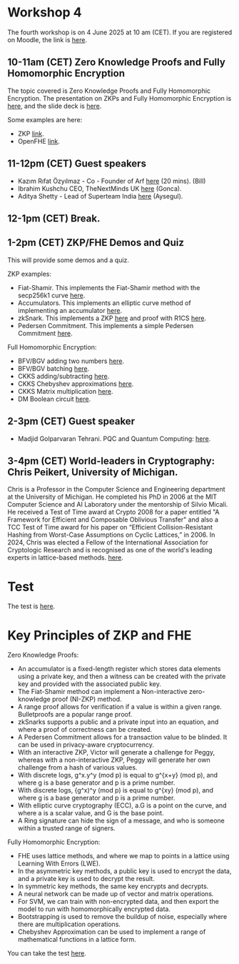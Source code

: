 # Workshop 4

The fourth workshop is on 4 June 2025 at 10 am (CET). If you are registered on Moodle, the link is [here](https://moodlecommunity.napier.ac.uk/course/view.php?id=960).

## 10-11am (CET) Zero Knowledge Proofs and Fully Homomorphic Encryption

The topic covered is Zero Knowledge Proofs and Fully Homomorphic Encryption. The presentation on ZKPs and Fully Homomorphic Encryption is [here](https://youtu.be/J03UE89Qw8E), and the slide deck is [here](https://github.com/billbuchanan/trust4futures/blob/main/workshop_04/workshop_04_future.pdf).

Some examples are here:

* ZKP [link](https://asecuritysite.com/zero).
* OpenFHE [link](https://asecuritysite.com/openfhe).
  
## 11-12pm (CET) Guest speakers

* Kazım Rıfat Özyılmaz - Co - Founder of Arf [here](https://www.linkedin.com/in/kazimozyilmaz/) (20 mins). (Bill)
* Ibrahim Kushchu  CEO, TheNextMinds UK [here](https://scholar.google.com/citations?user=ERPjK2AAAAAJ&hl=en) (Gonca).
* Aditya Shetty - Lead of Superteam India [here](https://www.linkedin.com/in/aditya-shetty-97ab5258/) (Aysegul).
 
## 12-1pm (CET) Break.

## 1-2pm (CET) ZKP/FHE Demos and Quiz
This will provide some demos and a quiz.

ZKP examples:

* Fiat-Shamir. This implements the Fiat-Shamir method with the secp256k1 curve [here](https://asecuritysite.com/zero/nizkp).
* Accumulators. This implements an elliptic curve method of implementing an accumulator [here](https://asecuritysite.com/zero/witness).
* zkSnark. This implements a ZKP [here](https://asecuritysite.com/zero/go_qap) and proof with R1CS [here](https://asecuritysite.com/zero/go_r1cs).
* Pedersen Commitment. This implements a simple Pedersen Commitment [here](https://asecuritysite.com/encryption/ped).

Full Homomorphic Encryption:

* BFV/BGV adding two numbers [here](https://asecuritysite.com/openfhe/openfhe_02cpp).
* BFV/BGV batching [here](https://asecuritysite.com/openfhe/openfhe_08cpp).
* CKKS adding/subtracting [here](https://asecuritysite.com/openfhe/openfhe_05cpp).
* CKKS Chebyshev approximations [here](https://asecuritysite.com/openfhe/openfhe_18cpp).
* CKKS Matrix multiplication [here](https://asecuritysite.com/openfhe/openfhe_27cpp).
* DM Boolean circuit [here](https://asecuritysite.com/openfhe/openfhe_09cpp).
  
## 2-3pm (CET) Guest speaker

* Madjid Golparvaran Tehrani. PQC and Quantum Computing: [here](https://www.youtube.com/watch?v=vS1bAa4PucA).
 
## 3-4pm (CET) World-leaders in Cryptography: Chris Peikert, University of Michigan.
Chris is a Professor in the Computer Science and Engineering department at the University of Michigan. He completed his PhD in 2006 at the MIT Computer Science and AI Laboratory under the mentorship of Silvio Micali.  He received a Test of Time award at Crypto 2008 for a paper entitled "A Framework for Efficient and Composable Oblivious Transfer" and also a TCC Test of Time award for his paper on “Efficient Collision-Resistant Hashing from Worst-Case Assumptions on Cyclic Lattices,” in 2006.  In 2024, Chris was elected a Fellow of the International Association for Cryptologic Research and is recognised as one of the world's leading experts in lattice-based methods. [here](https://www.youtube.com/watch?v=Z-jAaNXXL2Q).

# Test 
The test is [here](https://moodlecommunity.napier.ac.uk/mod/quiz/view.php?id=53965).

# Key Principles of ZKP and FHE
Zero Knowledge Proofs:

* An accumulator is a fixed-length register which stores data elements using a private key, and then a witness can be created with the private key and provided with the associated public key.
* The Fiat-Shamir method can implement a Non-interactive zero-knowledge proof (NI-ZKP) method.
* A range proof allows for verification if a value is within a given range. Bulletproofs are a popular range proof.
* zkSnarks supports a public and a private input into an equation, and where a proof of correctness can be created.
* A Pedersen Commitment allows for a transaction value to be blinded. It can be used in privacy-aware cryptocurrency.
* With an interactive ZKP, Victor will generate a challenge for Peggy, whereas with a non-interactive ZKP, Peggy will generate her own challenge from a hash of various values.
* With discrete logs, g^x.y^y (mod p) is equal to g^{x+y} (mod p), and where g is a base generator and p is a prime number.
* With discrete logs, {g^x)^y (mod p) is equal to g^{xy} (mod p), and where g is a base generator and p is a prime number.
* With elliptic curve cryptography (ECC), a.G is a point on the curve, and where a is a scalar value, and G is the base point.
* A Ring signature can hide the sign of a message, and who is someone within a trusted range of signers.

Fully Homomorphic Encryption:

* FHE uses lattice methods, and where we map to points in a lattice using Learning With Errors (LWE).
* In the asymmetric key methods, a public key is used to encrypt the data, and a private key is used to decrypt the result.
* In symmetric key methods, the same key encrypts and decrypts.
* A neural network can be made up of vector and matrix operations.
* For SVM, we can train with non-encrypted data, and then export the model to run with homomorphically encrypted data.
* Bootstrapping is used to remove the buildup of noise, especially where there are multiplication operations.
* Chebyshev Approximation can be used to implement a range of mathematical functions in a lattice form.

You can take the test [here](https://moodlecommunity.napier.ac.uk/mod/quiz/view.php?id=53965).










